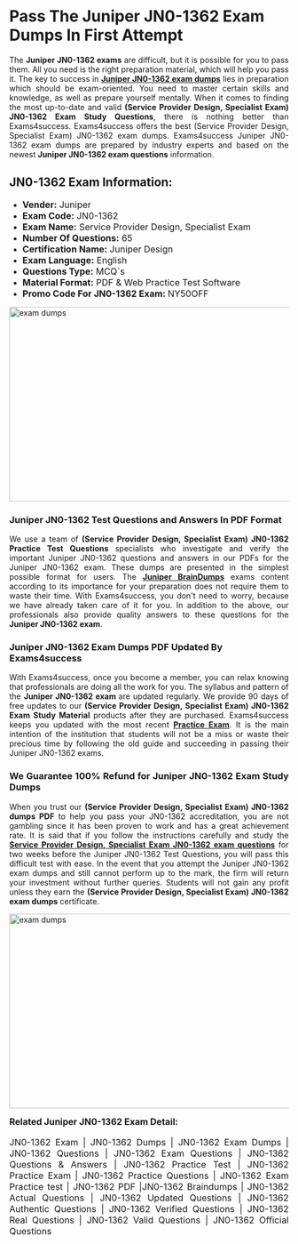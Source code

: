<h1><strong><strong>Pass The Juniper JN0-1362 Exam Dumps In First Attempt</strong></strong></h1> <p style="text-align:justify">The <strong>Juniper JN0-1362 exams</strong> are difficult, but it is possible for you to pass them. All you need is the right preparation material, which will help you pass it. The key to success in <a href="https://www.exams4success.com/juniper/jn0-1362-pdf-exam-dumps"><strong>Juniper JN0-1362 exam dumps</strong></a> lies in preparation which should be exam-oriented. You need to master certain skills and knowledge, as well as prepare yourself mentally. When it comes to finding the most up-to-date and valid <strong>(Service Provider Design, Specialist Exam) JN0-1362 Exam Study Questions</strong>, there is nothing better than Exams4success. Exams4success offers the best (Service Provider Design, Specialist Exam) JN0-1362 exam dumps. Exams4success Juniper JN0-1362 exam dumps are prepared by industry experts and based on the newest <strong>Juniper JN0-1362 exam questions</strong> information.</p> <h2><strong><strong>JN0-1362 Exam Information:</strong></strong></h2> <ul> <li><span style="font-size:16px"><strong>Vender:</strong> Juniper</span></li> <li><span style="font-size:16px"><strong>Exam Code:</strong> JN0-1362</span></li> <li><span style="font-size:16px"><strong>Exam Name:</strong> Service Provider Design, Specialist Exam</span></li> <li><span style="font-size:16px"><strong>Number Of Questions:</strong> 65</span></li> <li><span style="font-size:16px"><strong>Certification Name:</strong> Juniper Design</span></li> <li><span style="font-size:16px"><strong>Exam Language:</strong> English</span></li> <li><span style="font-size:16px"><strong>Questions Type:</strong> MCQ`s</span></li> <li><span style="font-size:16px"><strong>Material Format:</strong> PDF & Web Practice Test Software</span></li> <li><span style="font-size:16px"><strong>Promo Code For JN0-1362 Exam: </strong>NY50OFF</span></li> </ul> <p><a href="https://www.exams4success.com/juniper/jn0-1362-pdf-exam-dumps" rel="no-follow"><img alt="exam dumps" src="https://www.certcollections.com/uploads/content/infrist1.png" style="height:350px; width:750px" /></a></p> <h3><strong>Juniper JN0-1362 Test Questions and Answers In PDF Format</strong></h3> <p style="text-align:justify">We use a team of <strong>(Service Provider Design, Specialist Exam) JN0-1362 Practice Test Questions</strong> specialists who investigate and verify the important Juniper JN0-1362 questions and answers in our PDFs for the Juniper JN0-1362 exam. These dumps are presented in the simplest possible format for users. The <a href="https://www.exams4success.com/juniper-exam-dumps"><strong>Juniper BrainDumps</strong></a> exams content according to its importance for your preparation does not require them to waste their time. With Exams4success, you don't need to worry, because we have already taken care of it for you. In addition to the above, our professionals also provide quality answers to these questions for the<strong> Juniper JN0-1362 exam</strong>.</p> <h3><strong> Juniper JN0-1362 Exam Dumps PDF Updated By Exams4success</strong></h3> <p style="text-align:justify">With Exams4success, once you become a member, you can relax knowing that professionals are doing all the work for you. The syllabus and pattern of the <strong>Juniper JN0-1362 exam </strong>are updated regularly. We provide 90 days of free updates to our <strong>(Service Provider Design, Specialist Exam) JN0-1362 Exam Study Material</strong> products after they are purchased. Exams4success keeps you updated with the most recent <a href="https://www.exams4success.com/"><strong>Practice Exam</strong></a>. It is the main intention of the institution that students will not be a miss or waste their precious time by following the old guide and succeeding in passing their Juniper JN0-1362 exams.</p> <h3 style="text-align:justify"><strong>We Guarantee 100% Refund for Juniper JN0-1362 Exam Study Dumps</strong></h3> <p style="text-align:justify">When you trust our <strong>(Service Provider Design, Specialist Exam) JN0-1362 dumps PDF</strong> to help you pass your JN0-1362 accreditation, you are not gambling since it has been proven to work and has a great achievement rate. It is said that if you follow the instructions carefully and study the <a href="https://www.exams4success.com/juniper/jn0-1362-pdf-exam-dumps"><strong>Service Provider Design, Specialist Exam JN0-1362 exam questions</strong></a> for two weeks before the Juniper JN0-1362 Test Questions, you will pass this difficult test with ease. In the event that you attempt the Juniper JN0-1362 exam dumps and still cannot perform up to the mark, the firm will return your investment without further queries. Students will not gain any profit unless they earn the <strong>(Service Provider Design, Specialist Exam) JN0-1362 exam dumps</strong> certificate.</p> <p style="text-align:justify"><a href="https://www.exams4success.com/juniper/jn0-1362-pdf-exam-dumps" rel="no-follow"><img alt="exam dumps" src="https://www.certcollections.com/uploads/content/free_demo1.png" style="height:350px; width:750px" /></a></p> <p style="text-align:justify"><span style="font-size:16px"><strong>Related Juniper JN0-1362 Exam Detail:</strong></span><br /> <br /> <span style="font-size:16px">JN0-1362 Exam | JN0-1362 Dumps | JN0-1362 Exam Dumps | JN0-1362 Questions | JN0-1362 Exam Questions | JN0-1362 Questions & Answers | JN0-1362 Practice Test | JN0-1362 Practice Exam | JN0-1362 Practice Questions | JN0-1362 Exam Practice test | JN0-1362 PDF |JN0-1362 Braindumps | JN0-1362 Actual Questions | JN0-1362 Updated Questions | JN0-1362 Authentic Questions | JN0-1362 Verified Questions | JN0-1362 Real Questions | JN0-1362 Valid Questions | JN0-1362 Official Questions</span></p>
